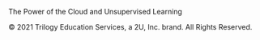 The Power of the Cloud and Unsupervised Learning



© 2021 Trilogy Education Services, a 2U, Inc. brand. All Rights Reserved.
